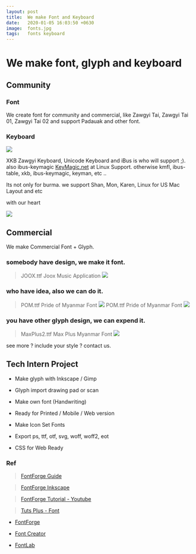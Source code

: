 ```yaml
---
layout: post
title:  We make Font and Keyboard 
date:   2020-01-05 16:03:50 +0630
image:  fonts.jpg
tags:   fonts keyboard
---
```


# We make font, glyph and keyboard


## Community 

### Font 

We create font for community and commercial, like Zawgyi Tai, Zawgyi Tai 01, Zawgyi Tai 02 and support Padauak and other font.

### Keyboard


![]({{site.baseurl}}/img/keyboard.jpg)

XKB Zawgyi Keyboard, Unicode Keyboard and iBus is who will support ;).
also ibus-keymagic [KeyMagic.net](https://keymagic.net) at Linux Support.
otherwise kmfl, ibus-table, xkb, ibus-keymagic, keyman, etc ..

Its not only for burma. we support Shan, Mon, Karen, Linux for US Mac Layout and etc

with our heart

![]({{site.baseurl}}/img/linux-keyboard.jpg)

## Commercial

We make Commercial Font + Glyph.

### somebody have design, we make it font.
> JOOX.ttf Joox Music Application
![]({{site.baseurl}}/img/joox.jpg)

### who have idea, also we can do it.
> POM.ttf Pride of Myanmar Font
![]({{site.baseurl}}/img/pride.jpg)
> POM.ttf Pride of Myanmar Font 
![]({{site.baseurl}}/img/pride2.jpg)

### you have other glyph design, we can expend it. 
> MaxPlus2.ttf Max Plus Myanmar Font
![]({{site.baseurl}}/img/maxplus.jpg)

see more ? include your style ? contact us.

## Tech Intern Project


- Make glyph with Inkscape / Gimp

- Glyph import drawing pad or scan

- Make own font (Handwriting)

- Ready for Printed / Mobile / Web version

- Make Icon Set Fonts 

- Export ps, ttf, otf, svg, woff, woff2, eot

- CSS for Web Ready

### Ref

> [FontForge Guide](http://designwithfontforge.com/)

> [FontForge Inkscape](https://www.youtube.com/watch?v=_bigi-Pa-l0)

> [FontForge Tutorial - Youtube](https://www.youtube.com/watch?v=5O4bIAzbebI&list=PLmZFJYVPjqEllk8RN40AVgnVZ1LvGzsui)

> [Tuts Plus - Font](https://design.tutsplus.com/tutorials/how-to-create-a-font-using-fontself-and-fontforge--cms-25923)

- [FontForge](https://fontforge.org/)

- [Font Creator](https://www.high-logic.com/font-editor/fontcreator)

- [FontLab](https://www.fontlab.com/)
